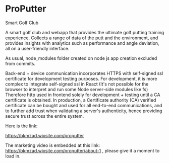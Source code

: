 # ProPutter
Smart Golf Club

A smart golf club and webapp that provides the ultimate golf putting training experience.
Collects a range of data of the putt and the environment, and provides insights with analytics such as performance and angle deviation, all on a user-friendly interface.

As usual, node_modules folder created on node js app creation excluded from commits.

Back-end + device communication incorporates HTTPS with self-signed ssl certificate for development testing purposes. For development, it is more complex to integrate
self-signed ssl in React (It's not possible for the browser to interpret and run some Node server-side modules like fs) Therefore http used in frontend solely for development + testing until a CA certificate is obtained.
In production, a Certificate authority (CA) verified certificate can be bought and used for all end-to-end communications, and to further add trust when validating a server's authenticity, hence providing secure trust across the entire system.


Here is the link:

https://bkmzad.wixsite.com/proputter


The marketing video is embedded at this link: https://bkmzad.wixsite.com/proputter/about-1 , please give it a moment to load in.
